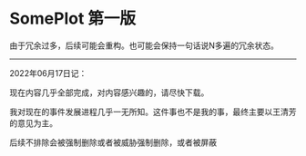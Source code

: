 # SomePlot 第一版 

由于冗余过多，后续可能会重构。也可能会保持一句话说N多遍的冗余状态。

-------------------

2022年06月17日记：

现在内容几乎全部完成，对内容感兴趣的，请尽快下载。

我对现在的事件发展进程几乎一无所知。这件事也不是我的事，最终主要以王清芳的意见为主。

后续不排除会被强制删除或者被威胁强制删除，或者被屏蔽
